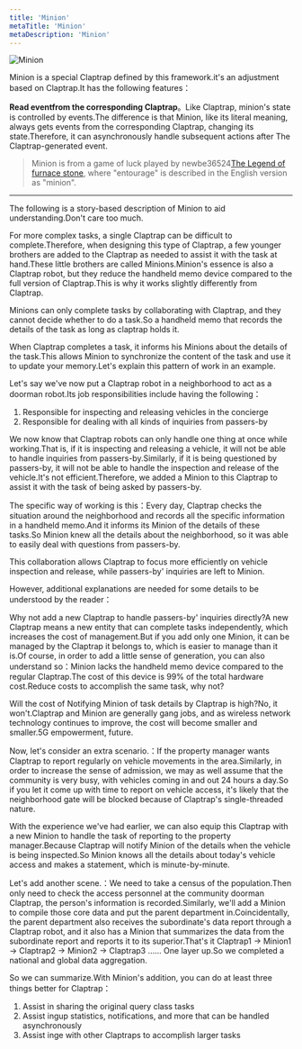 ```yaml
---
title: 'Minion'
metaTitle: 'Minion'
metaDescription: 'Minion'
---
```


![Minion](/images/20190228-002.gif)

Minion is a special Claptrap defined by this framework.it's an adjustment based on Claptrap.It has the following features：

**Read eventfrom the corresponding Claptrap**。Like Claptrap, minion's state is controlled by events.The difference is that Minion, like its literal meaning, always gets events from the corresponding Claptrap, changing its state.Therefore, it can asynchronously handle subsequent actions after The Claptrap-generated event.

> Minion is from a game of luck played by newbe36524[The Legend of furnace stone](https://zh.moegirl.org/%E7%82%89%E7%9F%B3%E4%BC%A0%E8%AF%B4), where "entourage" is described in the English version as "minion".

---

The following is a story-based description of Minion to aid understanding.Don't care too much.

For more complex tasks, a single Claptrap can be difficult to complete.Therefore, when designing this type of Claptrap, a few younger brothers are added to the Claptrap as needed to assist it with the task at hand.These little brothers are called Minions.Minion's essence is also a Claptrap robot, but they reduce the handheld memo device compared to the full version of Claptrap.This is why it works slightly differently from Claptrap.

Minions can only complete tasks by collaborating with Claptrap, and they cannot decide whether to do a task.So a handheld memo that records the details of the task as long as claptrap holds it.

When Claptrap completes a task, it informs his Minions about the details of the task.This allows Minion to synchronize the content of the task and use it to update your memory.Let's explain this pattern of work in an example.

Let's say we've now put a Claptrap robot in a neighborhood to act as a doorman robot.Its job responsibilities include having the following：

1. Responsible for inspecting and releasing vehicles in the concierge
2. Responsible for dealing with all kinds of inquiries from passers-by

We now know that Claptrap robots can only handle one thing at once while working.That is, if it is inspecting and releasing a vehicle, it will not be able to handle inquiries from passers-by.Similarly, if it is being questioned by passers-by, it will not be able to handle the inspection and release of the vehicle.It's not efficient.Therefore, we added a Minion to this Claptrap to assist it with the task of being asked by passers-by.

The specific way of working is this：Every day, Claptrap checks the situation around the neighborhood and records all the specific information in a handheld memo.And it informs its Minion of the details of these tasks.So Minion knew all the details about the neighborhood, so it was able to easily deal with questions from passers-by.

This collaboration allows Claptrap to focus more efficiently on vehicle inspection and release, while passers-by' inquiries are left to Minion.

However, additional explanations are needed for some details to be understood by the reader：

Why not add a new Claptrap to handle passers-by' inquiries directly?A new Claptrap means a new entity that can complete tasks independently, which increases the cost of management.But if you add only one Minion, it can be managed by the Claptrap it belongs to, which is easier to manage than it is.Of course, in order to add a little sense of generation, you can also understand so：Minion lacks the handheld memo device compared to the regular Claptrap.The cost of this device is 99% of the total hardware cost.Reduce costs to accomplish the same task, why not?

Will the cost of Notifying Minion of task details by Claptrap is high?No, it won't.Claptrap and Minion are generally gang jobs, and as wireless network technology continues to improve, the cost will become smaller and smaller.5G empowerment, future.

Now, let's consider an extra scenario.：If the property manager wants Claptrap to report regularly on vehicle movements in the area.Similarly, in order to increase the sense of admission, we may as well assume that the community is very busy, with vehicles coming in and out 24 hours a day.So if you let it come up with time to report on vehicle access, it's likely that the neighborhood gate will be blocked because of Claptrap's single-threaded nature.

With the experience we've had earlier, we can also equip this Claptrap with a new Minion to handle the task of reporting to the property manager.Because Claptrap will notify Minion of the details when the vehicle is being inspected.So Minion knows all the details about today's vehicle access and makes a statement, which is minute-by-minute.

Let's add another scene.：We need to take a census of the population.Then only need to check the access personnel at the community doorman Claptrap, the person's information is recorded.Similarly, we'll add a Minion to compile those core data and put the parent department in.Coincidentally, the parent department also receives the subordinate's data report through a Claptrap robot, and it also has a Minion that summarizes the data from the subordinate report and reports it to its superior.That's it Claptrap1 -> Minion1 -> Claptrap2 -> Minion2 -> Claptrap3 …… One layer up.So we completed a national and global data aggregation.

So we can summarize.With Minion's addition, you can do at least three things better for Claptrap：

1. Assist in sharing the original query class tasks
2. Assist ingup statistics, notifications, and more that can be handled asynchronously
3. Assist inge with other Claptraps to accomplish larger tasks
